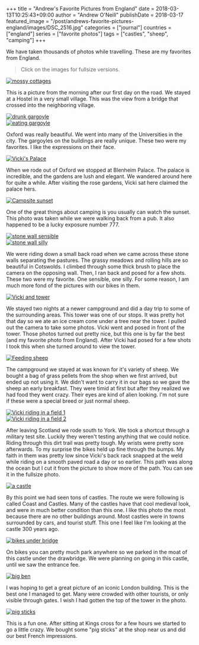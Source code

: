 +++
title = "Andrew's Favorite Pictures from England"
date = 2018-03-13T10:25:43+09:00
author = "Andrew O'Neill"
publishDate = 2018-03-17
featured_image = "/post/andrews-favorite-pictures-england/images/DSC_2516.jpg"
categories = ["journal"]
countries = ["england"]
series = ["favorite photos"]
tags = ["castles", "sheep", "camping"]
+++

We have taken thousands of photos while travelling. These are my favorites
from England. <!--more-->

> Click on the images for fullsize versions.

<a href="images/fullsize/DSC_0512.jpg">![mossy cottages](images/DSC_0512.jpg)</a>

This is a picture from the morning after our first day on the road.
We stayed at a Hostel in a very small village. This was the view from
a bridge that crossed into the neighboring village.

<a href="image/fullsize/DSC_0679.jpg">![drunk gargoyle](images/DSC_0679.jpg)</a>
</br>
<a href="images/fullsize/DSC_0680.jpg">![eating gargoyle](images/DSC_0680.jpg)</a>

Oxford was really beautiful. We went into many of the Universities in
the city. The gargoyles on the buildings are really unique. These two
were my favorites. I like the expressions on their face.

<a href="images/fullsize/DSC_0749.jpg">![Vicki's Palace](images/DSC_0749.jpg)</a>

When we rode out of Oxford we stopped at Blenheim Palace. The palace
is incredible, and the gardens are lush and elegant. We wandered around
here for quite a while. After visiting the rose gardens, Vicki sat here
claimed the palace hers.

<a href="images/fullsize/DSC_0777.jpg">![Campsite sunset](images/DSC_0777.jpg)</a>

One of the great things about camping is you usually can watch the
sunset. This photo was taken while we were walking back from a pub. It
also happened to be a lucky exposure number 777.

<a href="images/fullsize/DSC_0801.jpg">![stone wall sensible](images/DSC_0801.jpg)</a>
</br>
<a href="images/fullsize/DSC_0802.jpg">![stone wall silly](images/DSC_0802.jpg)</a>

We were riding down a small back road when we came across these stone
walls separating the pastures. The grassy meadows and rolling hills are
so beautiful in Cotswolds. I climbed through some thick brush to place
the camera on the opposing wall. Then, I ran back and posed for a few
shots. These two were my favorite. One sensible, one silly. For some
reason, I am much more fond of the pictures with our bikes in them.

<a href="images/fullsize/DSC_0869.jpg">![Vicki and tower](images/DSC_0869.jpg)</a>

We stayed two nights at a newer campground and did a day trip to some
of the surrounding areas. This tower was one of our stops. It was pretty
hot that day so we ate an ice cream cone under a tree near the tower. I
pulled out the camera to take some photos. Vicki went and posed in front
of the tower. Those photos turned out pretty nice, but this one is by
far the best (and my favorite photo from England). After Vicki had posed
for a few shots I took this when she turned around to view the tower.

<a href="images/fullsize/DSC_0895.jpg">![Feeding sheep](images/DSC_0895.jpg)</a>

The campground we stayed at was known for it's variety of sheep. We
bought a bag of grass pellets from the shop when we first arrived,
but ended up not using it. We didn't want to carry it in our bags so we
gave the sheep an early breakfast. They were timid at first but after
they realized we had food they went crazy. Their eyes are kind of alien
looking. I'm not sure if these were a special breed or just normal sheep.

<a href="images/fullsize/DSC_2414.jpg">![Vicki riding in a field 1](images/DSC_2414.jpg)</a>
</br>
<a href="images/fullsize/DSC_2415.jpg">![Vicki riding in a field 2](images/DSC_2415.jpg)</a>

After leaving Scotland we rode south to York. We took a shortcut through
a military test site. Luckily they weren't testing anything that we could
notice. Riding through this dirt trail was pretty tough. My wrists were
pretty sore afterwards. To my surprise the bikes held up fine through the
bumps. My faith in them was pretty low since Vicki's back rack snapped at
the weld while riding on a smooth paved road a day or so earlier. This
path was along the ocean but I cut it from the picture to show more of
the path. You can see it in the fullsize photo.

<a href="images/fullsize/DSC_2429.jpg">![a castle](images/DSC_2429.jpg)</a>

By this point we had seen tons of castles. The route we were following
is called Coast and Castles. Many of the castles have that cool medieval
look, and were in much better condition than this one. I like this photo
the most because there are no other buildings around. Most castles were
in towns surrounded by cars, and tourist stuff. This one I feel like
I'm looking at the castle 300 years ago.

<a href="images/fullsize/DSC_2433.jpg">![bikes under bridge](images/DSC_2433.jpg)</a>

On bikes you can pretty much park anywhere so we parked in the moat
of this castle under the drawbridge. We were planning on going in this
castle, until we saw the entrance fee.

<a href="images/fullsize/DSC_2516.jpg">![big ben](images/DSC_2516.jpg)</a>

I was hoping to get a great picture of an iconic London building. This
is the best one I managed to get. Many were crowded with other tourists,
or only visible through gates. I wish I had gotten the top of the tower
in the photo.

<a href="images/fullsize/pigsticks.jpg">![pig sticks](images/pigsticks.jpg)</a>

This is a fun one. After sitting at Kings cross for a few hours we
started to go a little crazy. We bought some "pig sticks" at the shop
near us and did our best French impressions.
